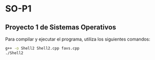 # SO-P1
## Proyecto 1 de Sistemas Operativos
Para compilar y ejecutar el programa, utiliza los siguientes comandos:
```bash
g++ -o Shell2 Shell2.cpp favs.cpp
./Shell2
